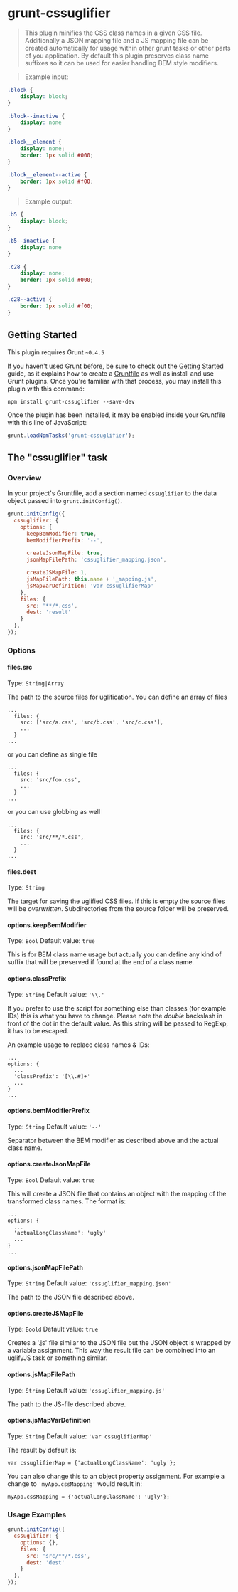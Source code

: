 # grunt-cssuglifier

> This plugin minifies the CSS class names in a given CSS file. Additionally a JSON mapping file and a JS mapping file can be created automatically for usage within other grunt tasks or other parts of you application.
> By default this plugin preserves class name suffixes so it can be used for easier handling BEM style modifiers.

> Example input:
```css
.block {
    display: block;
}

.block--inactive {
    display: none
}

.block__element {
    display: none;
    border: 1px solid #000;
}

.block__element--active {
    border: 1px solid #f00;
}
```

> Example output:
```css
.b5 {
    display: block;
}

.b5--inactive {
    display: none
}

.c28 {
    display: none;
    border: 1px solid #000;
}

.c28--active {
    border: 1px solid #f00;
}
```


## Getting Started
This plugin requires Grunt `~0.4.5`

If you haven't used [Grunt](http://gruntjs.com/) before, be sure to check out the [Getting Started](http://gruntjs.com/getting-started) guide, as it explains how to create a [Gruntfile](http://gruntjs.com/sample-gruntfile) as well as install and use Grunt plugins. Once you're familiar with that process, you may install this plugin with this command:

```shell
npm install grunt-cssuglifier --save-dev
```

Once the plugin has been installed, it may be enabled inside your Gruntfile with this line of JavaScript:

```js
grunt.loadNpmTasks('grunt-cssuglifier');
```

## The "cssuglifier" task

### Overview
In your project's Gruntfile, add a section named `cssuglifier` to the data object passed into `grunt.initConfig()`.

```js
grunt.initConfig({
  cssuglifier: {
    options: {
      keepBemModifier: true,
      bemModifierPrefix: '--',

      createJsonMapFile: true,
      jsonMapFilePath: 'cssuglifier_mapping.json',

      createJSMapFile: 1,
      jsMapFilePath: this.name + '_mapping.js',
      jsMapVarDefinition: 'var cssuglifierMap'
    },
    files: {
      src: '**/*.css',
      dest: 'result'
    }
  },
});
```

### Options

#### files.src
Type: `String|Array`

The path to the source files for uglification.
You can define an array of files

```
...
  files: {
    src: ['src/a.css', 'src/b.css', 'src/c.css'],
    ...
  }
...
```

or you can define as single file

```
...
  files: {
    src: 'src/foo.css',
    ...
  }
...
```

or you can use globbing as well

```
...
  files: {
    src: 'src/**/*.css',
    ...
  }
...
```

#### files.dest
Type: `String`

The target for saving the uglified CSS files.
If this is empty the source files will be *overwritten*.
Subdirectories from the source folder will be preserved.

#### options.keepBemModifier
Type: `Bool`
Default value: `true`

This is for BEM class name usage but actually you can define any kind of suffix that will be preserved if found at the end of a class name.

#### options.classPrefix
Type: `String`
Default value: `'\\.'`

If you prefer to use the script for something else than classes (for example IDs) this is what you have to change.
Please note the *double* backslash in front of the dot in the default value. As this string will be passed to RegExp, it has to be escaped.

An example usage to replace class names & IDs:
```
...
options: {
  ...
  'classPrefix': '[\\.#]+'
  ...
}
...
```

#### options.bemModifierPrefix
Type: `String`
Default value: `'--'`

Separator between the BEM modifier as described above and the actual class name.

#### options.createJsonMapFile
Type: `Bool`
Default value: `true`

This will create a JSON file that contains an object with the mapping of the transformed class names.
The format is:
```
...
options: {
  ...
  'actualLongClassName': 'ugly'
  ...
}
...
```

#### options.jsonMapFilePath
Type: `String`
Default value: `'cssuglifier_mapping.json'`

The path to the JSON file described above.

#### options.createJSMapFile
Type: `Boold`
Default value: `true`

Creates a '.js' file similar to the JSON file but the JSON object is wrapped by a variable assignment. This way the result file can be combined into an uglifyJS task or something similar.

#### options.jsMapFilePath
Type: `String`
Default value: `'cssuglifier_mapping.js'`

The path to the JS-file described above.

#### options.jsMapVarDefinition
Type: `String`
Default value: `'var cssuglifierMap'`

The result by default is:
```
var cssuglifierMap = {'actualLongClassName': 'ugly'};
```

You can also change this to an object property assignment.
For example a change to `'myApp.cssMapping'` would result in:
```
myApp.cssMapping = {'actualLongClassName': 'ugly'};
```

### Usage Examples


```js
grunt.initConfig({
  cssuglifier: {
    options: {},
    files: {
      src: 'src/**/*.css',
      dest: 'dest'
    }
  },
});
```


